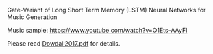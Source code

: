 Gate-Variant of Long Short Term Memory (LSTM) Neural Networks for Music Generation

Music sample: 
https://www.youtube.com/watch?v=O1Ets-AAyFI

Please read [Dowdall2017.pdf](https://github.com/jtdowdall/Midi_Generating_LSTM_Variant/blob/master/Dowdall2017.pdf) for details. 
